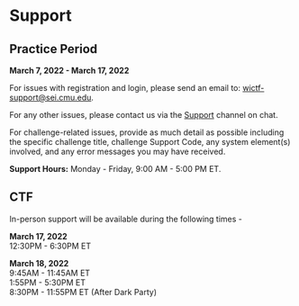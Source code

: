 # Support

## Practice Period 

**March 7, 2022 - March 17, 2022**

For issues with registration and login, please send an email to: [wictf-support@sei.cmu.edu](mailto:wictf-support@sei.cmu.edu).

For any other issues, please contact us via the [Support](https://wictf.com/chat/wictf-2022/channels/support) channel on chat. 

For challenge-related issues, provide as much detail as possible including the specific challenge title, challenge Support Code, any system element(s) involved, and any error messages you may have received.

**Support Hours:** Monday - Friday, 9:00 AM - 5:00 PM ET.

## CTF 

In-person support will be available during the following times - 

**March 17, 2022** <br>
12:30PM - 6:30PM ET

**March 18, 2022** <br>
9:45AM - 11:45AM ET <br>
1:55PM - 5:30PM ET <br>
8:30PM - 11:55PM ET (After Dark Party)


